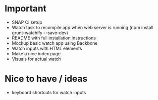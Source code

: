 # Important

- SNAP CI setup
- Watch task to recompile app when web server is running (npm install grunt-watchify --save-dev)
- README with full installation instructions
- Mockup basic watch app using Backbone
- Watch inputs with HTML elements
- Make a nice index page
- Visuals for actual watch

# Nice to have / ideas
- keyboard shortcuts for watch inputs

